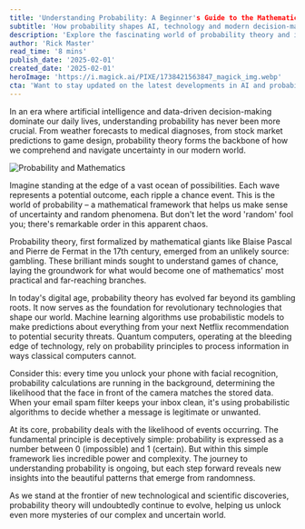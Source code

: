```yaml
---
title: 'Understanding Probability: A Beginner's Guide to the Mathematics of Uncertainty'
subtitle: 'How probability shapes AI, technology and modern decision-making'
description: 'Explore the fascinating world of probability theory and its crucial role in modern technology, from AI to quantum computing. Learn how this mathematical framework shapes our understanding of uncertainty and drives innovation.'
author: 'Rick Master'
read_time: '8 mins'
publish_date: '2025-02-01'
created_date: '2025-02-01'
heroImage: 'https://i.magick.ai/PIXE/1738421563847_magick_img.webp'
cta: 'Want to stay updated on the latest developments in AI and probability theory? Follow us on LinkedIn at [Magick AI](https://www.linkedin.com/company/magick-ai) for cutting-edge insights and innovations in the world of technology and mathematics.'
---
```


In an era where artificial intelligence and data-driven decision-making dominate our daily lives, understanding probability has never been more crucial. From weather forecasts to medical diagnoses, from stock market predictions to game design, probability theory forms the backbone of how we comprehend and navigate uncertainty in our modern world.

![Probability and Mathematics](https://i.magick.ai/PIXE/1738421563850_magick_img.webp)

Imagine standing at the edge of a vast ocean of possibilities. Each wave represents a potential outcome, each ripple a chance event. This is the world of probability – a mathematical framework that helps us make sense of uncertainty and random phenomena. But don't let the word 'random' fool you; there's remarkable order in this apparent chaos.

Probability theory, first formalized by mathematical giants like Blaise Pascal and Pierre de Fermat in the 17th century, emerged from an unlikely source: gambling. These brilliant minds sought to understand games of chance, laying the groundwork for what would become one of mathematics' most practical and far-reaching branches.

In today's digital age, probability theory has evolved far beyond its gambling roots. It now serves as the foundation for revolutionary technologies that shape our world. Machine learning algorithms use probabilistic models to make predictions about everything from your next Netflix recommendation to potential security threats. Quantum computers, operating at the bleeding edge of technology, rely on probability principles to process information in ways classical computers cannot.

Consider this: every time you unlock your phone with facial recognition, probability calculations are running in the background, determining the likelihood that the face in front of the camera matches the stored data. When your email spam filter keeps your inbox clean, it's using probabilistic algorithms to decide whether a message is legitimate or unwanted.

At its core, probability deals with the likelihood of events occurring. The fundamental principle is deceptively simple: probability is expressed as a number between 0 (impossible) and 1 (certain). But within this simple framework lies incredible power and complexity. The journey to understanding probability is ongoing, but each step forward reveals new insights into the beautiful patterns that emerge from randomness.

As we stand at the frontier of new technological and scientific discoveries, probability theory will undoubtedly continue to evolve, helping us unlock even more mysteries of our complex and uncertain world.